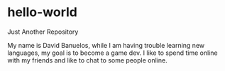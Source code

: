 # hello-world
Just Another Repository

My name is David Banuelos, while I am having trouble learning new languages, my goal is to become a game dev. I like to spend time online with my friends and like to chat to some people online. 

